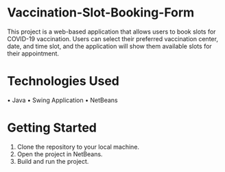 # Vaccination-Slot-Booking-Form
This project is a web-based application that allows users to book slots for COVID-19 vaccination. Users can select their preferred vaccination center, date, and time slot, and the application will show them available slots for their appointment.

# Technologies Used
• Java
• Swing Application
• NetBeans

# Getting Started
1. Clone the repository to your local machine.
2. Open the project in NetBeans.
3. Build and run the project.
